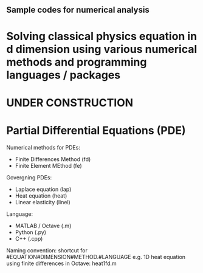 ## Sample codes for numerical analysis
# Solving classical physics equation in d dimension using various numerical methods and programming languages / packages
# UNDER CONSTRUCTION

# Partial Differential Equations (PDE)

Numerical methods for PDEs:
* Finite Differences Method (fd)
* Finite Element MEthod (fe)

Govergning PDEs:
* Laplace equation (lap)
* Heat equation (heat)
* Linear elasticity (linel)

Language:
* MATLAB / Octave (.m)
* Python (.py)
* C++ (.cpp)

Naming convention: shortcut for #EQUATION#DIMENSION#METHOD.#LANGUAGE
e.g. 1D heat equation using finite differences in Octave: heat1fd.m